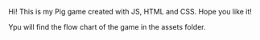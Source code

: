 Hi! This is my Pig game created with JS, HTML and CSS. Hope you like it!

Ypu will find the flow chart of the game in the assets folder. 